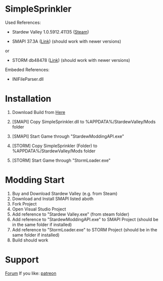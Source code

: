 # SimpleSprinkler

Used References:
- Stardew Valley 1.0.5912.41135 ([Steam](http://store.steampowered.com/app/413150/?l=german)) 

- SMAPI 37.3A ([Link](http://community.playstarbound.com/threads/stardew-modding-api-0-37.108375/)) (should work with newer versions)

or
- STORM db48478 ([Link](http://community.playstarbound.com/threads/storm-modding-api-literally-use-1-05-before-posting-i-will-know.108484/)) (should work with newer versions)

Embeded References:
- INIFileParser.dll

# Installation
1. Download Build from [Here](https://github.com/ADoby/SimpleSprinkler/releases)

2. [SMAPI] Copy SimpleSprinkler.dll to %APPDATA%/StardewValley/Mods folder
3. [SMAPI] Start Game through "StardewModdingAPI.exe"

2. [STORM] Copy SimpleSprinkler (Folder) to %APPDATA%/StardewValley/Mods folder
3. [STORM] Start Game through "StormLoader.exe"

# Modding Start
1. Buy and Download Stardew Valley (e.g. from Steam)
2. Download and Install SMAPI listed aboth
3. Fork Project
4. Open Visual Studio Project
5. Add reference to "Stardew Valley.exe" (from steam folder)
6. Add reference to "StardewModdingAPI.exe" to SMAPI Project (should be in the same folder if installed)
6. Add reference to "StormLoader.exe" to STORM Project (should be in the same folder if installed)
7. Build should work


# Support
[Forum](http://community.playstarbound.com/threads/smapi-simple-sprinkler.109782/)
If you like: [patreon](https://www.patreon.com/TZed?ty=h)

